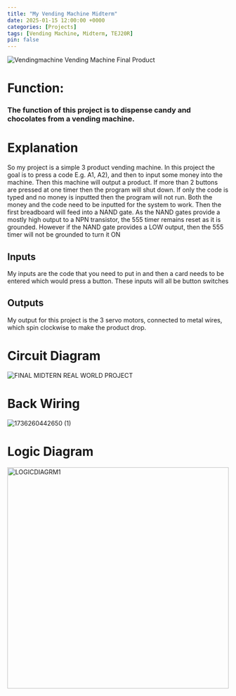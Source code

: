 ```yaml
---
title: "My Vending Machine Midterm"
date: 2025-01-15 12:00:00 +0000
categories: [Projects]
tags: [Vending Machine, Midterm, TEJ20R]
pin: false
---
```


![Vendingmachine](https://github.com/user-attachments/assets/cf389e08-7e82-4ec8-877b-a53acc4cf320)
Vending Machine Final Product

# Function:
### The function of this project is to dispense candy and chocolates from a vending machine.
# Explanation
So my project is a simple 3 product vending machine. In this project the goal is to press a code E.g. A1, A2), and then to input some money into the machine. Then this machine will output a product. If more than 2 buttons are pressed at one timer then the program will shut down. If only the code is typed and no money is inputted then the program will not run. Both the money and the code need to be inputted for the system to work. Then the first breadboard will feed into a NAND gate. As the NAND gates provide a mostly high output to a NPN transistor, the 555 timer remains reset as it is grounded. However if the NAND gate provides a LOW output, then the 555 timer will not be grounded  to turn it ON

## Inputs
My inputs are the code that you need to put in and then a card needs to be entered which would press a button. These inputs will all be button switches

## Outputs
My output for this project is the 3 servo motors, connected to metal wires, which spin clockwise to make the product drop.

# Circuit Diagram
![FINAL MIDTERN REAL WORLD PROJECT](https://github.com/user-attachments/assets/09c4a6b2-43b6-485f-8743-859ebcb2149a)

# Back Wiring
![1736260442650 (1)](https://github.com/user-attachments/assets/f8e6aa3e-175a-4fab-9e99-13184f32aca6)

# Logic Diagram
<img width="504" alt="LOGICDIAGRM1" src="https://github.com/user-attachments/assets/fd1fc8bc-e0c7-46dd-87d8-d95fb2bcc7d5" />
